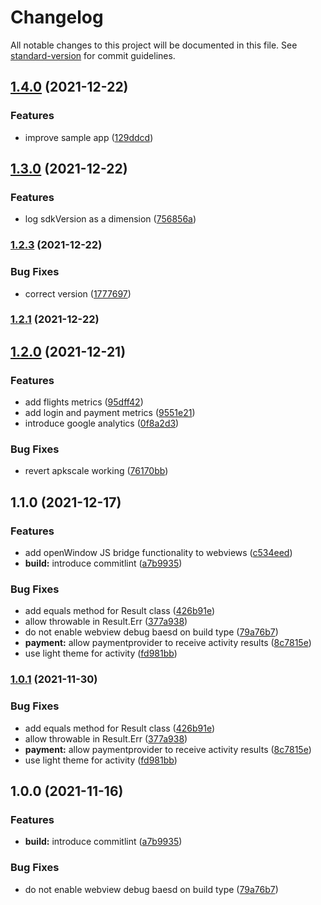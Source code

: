 # Changelog

All notable changes to this project will be documented in this file. See [standard-version](https://github.com/conventional-changelog/standard-version) for commit guidelines.

## [1.4.0](https://git.ixigo.com/android/ixigo-android-sdk/compare/ixigo-sdk-1.3.0...ixigo-sdk-1.4.0) (2021-12-22)


### Features

* improve sample app ([129ddcd](https://git.ixigo.com/android/ixigo-android-sdk/commit/129ddcde480aa4848116b9301ef9e6a3861004b8))

## [1.3.0](https://git.ixigo.com/android/ixigo-android-sdk/compare/ixigo-sdk-1.2.3...ixigo-sdk-1.3.0) (2021-12-22)


### Features

* log sdkVersion as a dimension ([756856a](https://git.ixigo.com/android/ixigo-android-sdk/commit/756856aa514bfcb02e53570598aa0383a788e6e7))

### [1.2.3](https://git.ixigo.com/android/ixigo-android-sdk/compare/ixigo-sdk-1.2.1...ixigo-sdk-1.2.3) (2021-12-22)


### Bug Fixes

* correct version ([1777697](https://git.ixigo.com/android/ixigo-android-sdk/commit/1777697c7055948997782e960d4473823e79d81f))

### [1.2.1](https://git.ixigo.com/android/ixigo-android-sdk/compare/ixigo-sdk-1.2.0...ixigo-sdk-1.2.1) (2021-12-22)

## [1.2.0](https://git.ixigo.com/android/ixigo-android-sdk/compare/ixigo-sdk-1.1.0...ixigo-sdk-1.2.0) (2021-12-21)


### Features

* add flights metrics ([95dff42](https://git.ixigo.com/android/ixigo-android-sdk/commit/95dff42fc674ac24f76082ab0102f21cafabf2ea))
* add login and payment metrics ([9551e21](https://git.ixigo.com/android/ixigo-android-sdk/commit/9551e21e88c236835a615e0ebf25ab9124ef4925))
* introduce google analytics ([0f8a2d3](https://git.ixigo.com/android/ixigo-android-sdk/commit/0f8a2d3eea234fd96443024f74fc0471a46b9f83))


### Bug Fixes

* revert apkscale working ([76170bb](https://git.ixigo.com/android/ixigo-android-sdk/commit/76170bbed3fcfce76da7ec42a8063a095033f1d7))

## 1.1.0 (2021-12-17)


### Features

* add openWindow JS bridge functionality to webviews ([c534eed](https://git.ixigo.com/android/ixigo-android-sdk/commit/c534eed4ae54b2ed0a5b3fbbb6f8787649fdc793))
* **build:** introduce commitlint ([a7b9935](https://git.ixigo.com/android/ixigo-android-sdk/commit/a7b9935f0197c841907b9a5a1b6ff08ad37ef1b3))


### Bug Fixes

* add equals method for Result class ([426b91e](https://git.ixigo.com/android/ixigo-android-sdk/commit/426b91e884c6fc1de4ce312d9054e2c3f6307f65))
* allow throwable in Result.Err ([377a938](https://git.ixigo.com/android/ixigo-android-sdk/commit/377a93864e0dcc1474ebd40d144a770e533e4685))
* do not enable webview debug baesd on build type ([79a76b7](https://git.ixigo.com/android/ixigo-android-sdk/commit/79a76b7afbf1742225453f39cb143f9bc2914205))
* **payment:** allow paymentprovider to receive activity results ([8c7815e](https://git.ixigo.com/android/ixigo-android-sdk/commit/8c7815e4942257758495020cf39e3a59fd5abe24))
* use light theme for activity ([fd981bb](https://git.ixigo.com/android/ixigo-android-sdk/commit/fd981bb71b4306d5d6bdb913b600d3cb2b841818))

### [1.0.1](https://git.ixigo.com/android/ixigo-android-sdk/compare/flights-sdk-1.0.0...flights-sdk-1.0.1) (2021-11-30)


### Bug Fixes

* add equals method for Result class ([426b91e](https://git.ixigo.com/android/ixigo-android-sdk/commit/426b91e884c6fc1de4ce312d9054e2c3f6307f65))
* allow throwable in Result.Err ([377a938](https://git.ixigo.com/android/ixigo-android-sdk/commit/377a93864e0dcc1474ebd40d144a770e533e4685))
* **payment:** allow paymentprovider to receive activity results ([8c7815e](https://git.ixigo.com/android/ixigo-android-sdk/commit/8c7815e4942257758495020cf39e3a59fd5abe24))
* use light theme for activity ([fd981bb](https://git.ixigo.com/android/ixigo-android-sdk/commit/fd981bb71b4306d5d6bdb913b600d3cb2b841818))

## 1.0.0 (2021-11-16)


### Features

* **build:** introduce commitlint ([a7b9935](https://git.ixigo.com/android/ixigo-android-sdk/commit/a7b9935f0197c841907b9a5a1b6ff08ad37ef1b3))


### Bug Fixes

* do not enable webview debug baesd on build type ([79a76b7](https://git.ixigo.com/android/ixigo-android-sdk/commit/79a76b7afbf1742225453f39cb143f9bc2914205))
